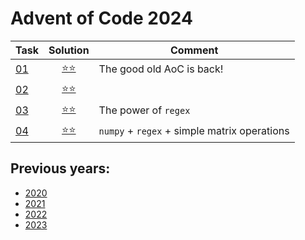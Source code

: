 # Advent of Code 2024



| Task                                      |         Solution          | Comment                                      |
|-------------------------------------------|:-------------------------:|----------------------------------------------|
| [01](https://adventofcode.com/2024/day/1) | [⭐⭐](year_2024/day_01.py) | The good old AoC is back!                    |
| [02](https://adventofcode.com/2024/day/2) | [⭐⭐](year_2024/day_02.py) |                                              | 
| [03](https://adventofcode.com/2024/day/3) | [⭐⭐](year_2024/day_03.py) | The power of `regex`                         |
| [04](https://adventofcode.com/2024/day/4) | [⭐⭐](year_2024/day_04.py) | `numpy` + `regex` + simple matrix operations |

## Previous years:
* [2020](year_2020/README.md)
* [2021](year_2021/README.md)
* [2022](year_2022/README.md)
* [2023](year_2023/README.md)
